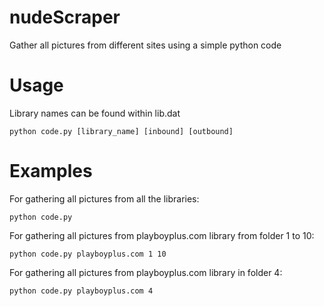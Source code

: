 # nudeScraper
Gather all pictures from different sites using a simple python code

# Usage

Library names can be found within lib.dat

```shell
python code.py [library_name] [inbound] [outbound]
```

# Examples

For gathering all pictures from all the libraries:
```shell
python code.py
```
For gathering all pictures from playboyplus.com library from folder 1 to 10:
```shell
python code.py playboyplus.com 1 10
```

For gathering all pictures from playboyplus.com library in folder 4:
```shell
python code.py playboyplus.com 4
```
